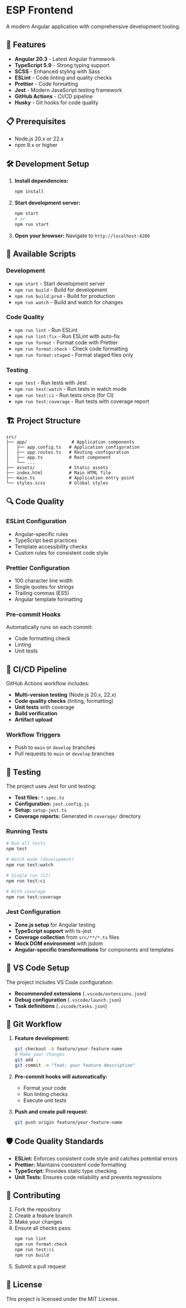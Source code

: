 # ESP Frontend

A modern Angular application with comprehensive development tooling.

## 🚀 Features

- **Angular 20.3** - Latest Angular framework
- **TypeScript 5.9** - Strong typing support
- **SCSS** - Enhanced styling with Sass
- **ESLint** - Code linting and quality checks
- **Prettier** - Code formatting
- **Jest** - Modern JavaScript testing framework
- **GitHub Actions** - CI/CD pipeline
- **Husky** - Git hooks for code quality

## 📋 Prerequisites

- Node.js 20.x or 22.x
- npm 9.x or higher

## 🛠️ Development Setup

1. **Install dependencies:**

   ```bash
   npm install
   ```

2. **Start development server:**

   ```bash
   npm start
   # or
   npm run start
   ```

3. **Open your browser:**
   Navigate to `http://localhost:4200`

## 🔧 Available Scripts

### Development

- `npm start` - Start development server
- `npm run build` - Build for development
- `npm run build:prod` - Build for production
- `npm run watch` - Build and watch for changes

### Code Quality

- `npm run lint` - Run ESLint
- `npm run lint:fix` - Run ESLint with auto-fix
- `npm run format` - Format code with Prettier
- `npm run format:check` - Check code formatting
- `npm run format:staged` - Format staged files only

### Testing

- `npm test` - Run tests with Jest
- `npm run test:watch` - Run tests in watch mode
- `npm run test:ci` - Run tests once (for CI)
- `npm run test:coverage` - Run tests with coverage report

## 🏗️ Project Structure

```
src/
├── app/                 # Application components
│   ├── app.config.ts   # Application configuration
│   ├── app.routes.ts   # Routing configuration
│   ├── app.ts          # Root component
│   └── ...
├── assets/             # Static assets
├── index.html          # Main HTML file
├── main.ts             # Application entry point
└── styles.scss         # Global styles
```

## 🔍 Code Quality

### ESLint Configuration

- Angular-specific rules
- TypeScript best practices
- Template accessibility checks
- Custom rules for consistent code style

### Prettier Configuration

- 100 character line width
- Single quotes for strings
- Trailing commas (ES5)
- Angular template formatting

### Pre-commit Hooks

Automatically runs on each commit:

- Code formatting check
- Linting
- Unit tests

## 🚦 CI/CD Pipeline

GitHub Actions workflow includes:

- **Multi-version testing** (Node.js 20.x, 22.x)
- **Code quality checks** (linting, formatting)
- **Unit tests** with coverage
- **Build verification**
- **Artifact upload**

### Workflow Triggers

- Push to `main` or `develop` branches
- Pull requests to `main` or `develop` branches

## 🧪 Testing

The project uses Jest for unit testing:

- **Test files:** `*.spec.ts`
- **Configuration:** `jest.config.js`
- **Setup:** `setup-jest.ts`
- **Coverage reports:** Generated in `coverage/` directory

### Running Tests

```bash
# Run all tests
npm test

# Watch mode (development)
npm run test:watch

# Single run (CI)
npm run test:ci

# With coverage
npm run test:coverage
```

### Jest Configuration

- **Zone.js setup** for Angular testing
- **TypeScript support** with ts-jest
- **Coverage collection** from `src/**/*.ts` files
- **Mock DOM environment** with jsdom
- **Angular-specific transformations** for components and templates

## 🔧 VS Code Setup

The project includes VS Code configuration:

- **Recommended extensions** (`.vscode/extensions.json`)
- **Debug configuration** (`.vscode/launch.json`)
- **Task definitions** (`.vscode/tasks.json`)

## 📝 Git Workflow

1. **Feature development:**

   ```bash
   git checkout -b feature/your-feature-name
   # Make your changes
   git add .
   git commit -m "feat: your feature description"
   ```

2. **Pre-commit hooks will automatically:**
   - Format your code
   - Run linting checks
   - Execute unit tests

3. **Push and create pull request:**
   ```bash
   git push origin feature/your-feature-name
   ```

## 🛡️ Code Quality Standards

- **ESLint:** Enforces consistent code style and catches potential errors
- **Prettier:** Maintains consistent code formatting
- **TypeScript:** Provides static type checking
- **Unit Tests:** Ensures code reliability and prevents regressions

## 🤝 Contributing

1. Fork the repository
2. Create a feature branch
3. Make your changes
4. Ensure all checks pass:
   ```bash
   npm run lint
   npm run format:check
   npm run test:ci
   npm run build
   ```
5. Submit a pull request

## 📄 License

This project is licensed under the MIT License.
